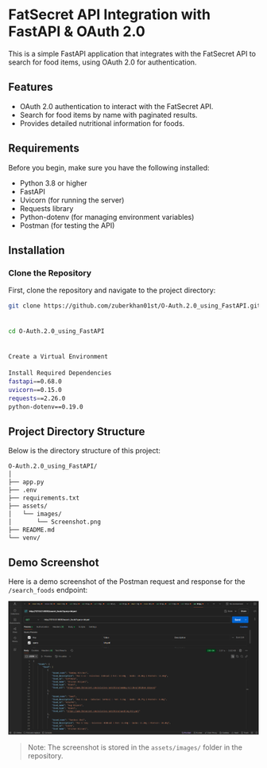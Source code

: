 # FatSecret API Integration with FastAPI & OAuth 2.0

This is a simple FastAPI application that integrates with the FatSecret API to search for food items, using OAuth 2.0 for authentication.

## Features

- OAuth 2.0 authentication to interact with the FatSecret API.
- Search for food items by name with paginated results.
- Provides detailed nutritional information for foods.

## Requirements

Before you begin, make sure you have the following installed:

- Python 3.8 or higher
- FastAPI
- Uvicorn (for running the server)
- Requests library
- Python-dotenv (for managing environment variables)
- Postman (for testing the API)

## Installation

### Clone the Repository

First, clone the repository and navigate to the project directory:

```bash
git clone https://github.com/zuberkhan01st/O-Auth.2.0_using_FastAPI.git


cd O-Auth.2.0_using_FastAPI


Create a Virtual Environment

Install Required Dependencies
fastapi==0.68.0
uvicorn==0.15.0
requests==2.26.0
python-dotenv==0.19.0


```
## Project Directory Structure

Below is the directory structure of this project:

```plaintext
O-Auth.2.0_using_FastAPI/
│
├── app.py                 
├── .env               
├── requirements.txt       
├── assets/                   
│   └── images/             
│       └── Screenshot.png    
├── README.md                 
└── venv/                     
```

## Demo Screenshot

Here is a demo screenshot of the Postman request and response for the `/search_foods` endpoint:

![Demo Screenshot](assets/images/Screenshot%202025-01-29%20183411.png)

> Note: The screenshot is stored in the `assets/images/` folder in the repository.

